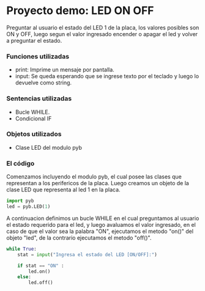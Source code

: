 # Proyecto demo: LED ON OFF
Preguntar al usuario el estado del LED 1 de la placa, los valores posibles son ON y OFF, luego segun el valor ingresado encender o apagar el led
y volver a preguntar el estado.

### Funciones utilizadas
  - print: Imprime un mensaje por pantalla.
  - input: Se queda esperando que se ingrese texto por el teclado y luego lo devuelve como string.

### Sentencias utilizadas
  - Bucle WHILE.
  - Condicional IF

### Objetos utilizados
  - Clase LED del modulo pyb


### El código
Comenzamos incluyendo el modulo pyb, el cual posee las clases que representan a los perifericos de la placa. Luego creamos un objeto de la 
clase LED que representa al led 1 en la placa.

```python
import pyb
led = pyb.LED(1)
```

A continuacion definimos un bucle WHILE en el cual preguntamos al usuario el estado requerido para el led, y luego avaluamos el valor ingresado,
en el caso de que el valor sea la palabra "ON", ejecutamos el metodo "on()" del objeto "led", de la contrario ejecutamos el metodo "off()".

```python
while True:
    stat = input("Ingresa el estado del LED [ON/OFF]:")

    if stat == "ON" :
        led.on()
    else:
        led.off()
```




